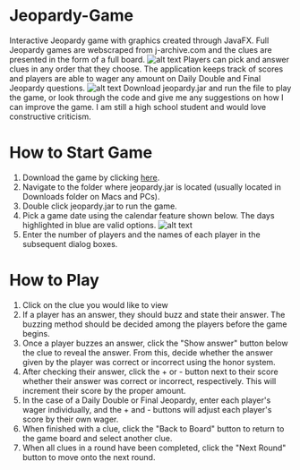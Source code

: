 # Jeopardy-Game
Interactive Jeopardy game with graphics created through JavaFX. Full Jeopardy games are webscraped from j-archive.com and the clues are presented in the form of a full board.
![alt text](https://i.imgur.com/H1Hf9zF.png)
Players can pick and answer clues in any order that they choose. The application keeps track of scores and players are able to wager any amount on Daily Double and Final Jeopardy questions. 
![alt text](https://i.imgur.com/Ap0KmO7.png)
Download jeopardy.jar and run the file to play the game, or look through the code and give me any suggestions on how I can improve the game. I am still a high school student and would love constructive criticism. 
# How to Start Game
1. Download the game by clicking [here](https://github.com/kevinhoxha/Jeopardy-Game/raw/master/jeopardy.jar).
2. Navigate to the folder where jeopardy.jar is located (usually located in Downloads folder on Macs and PCs).
3. Double click jeopardy.jar to run the game.
4. Pick a game date using the calendar feature shown below. The days highlighted in blue are valid options.
![alt text](https://i.imgur.com/A1dSSMb.png)
5. Enter the number of players and the names of each player in the subsequent dialog boxes.
# How to Play
1. Click on the clue you would like to view
2. If a player has an answer, they should buzz and state their answer. The buzzing method should be decided among the players before the game begins.
3. Once a player buzzes an answer, click the "Show answer" button below the clue to reveal the answer. From this, decide whether the answer given by the player was correct or incorrect using the honor system.
4. After checking their answer, click the + or - button next to their score whether their answer was correct or incorrect, respectively. This will increment their score by the proper amount.
5. In the case of a Daily Double or Final Jeopardy, enter each player's wager individually, and the + and - buttons will adjust each player's score by their own wager.
6. When finished with a clue, click the "Back to Board" button to return to the game board and select another clue.
7. When all clues in a round have been completed, click the "Next Round" button to move onto the next round.
